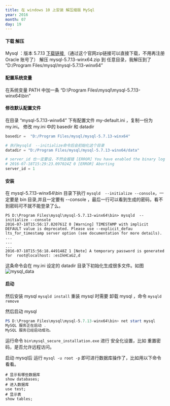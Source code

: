 ```yaml
---
title: 在 windows 10 上安装 解压缩版 MySql
year: 2016
month: 07
day: 19
---
```



#### 下载 解压
Mysql  ：版本 5.7.13   [下载链接 ](http://120.52.73.10/cdn.mysql.com//Downloads/MySQL-5.7/mysql-5.7.13-winx64.zip) （通过这个官网zip链接可以直接下载，不用再注册 Oracle 账号了）
解压 mysql-5.7.13-winx64.zip 到 任意目录，我解压到了 “D:/Program Files/mysql/mysql-5.7.13-winx64” 
#### 配置系统变量
在系统变量 PATH 中加一条 “D:\Program Files\mysql\mysql-5.7.13-winx64\bin”
#### 修改默认配置文件
在目录 “mysql-5.7.13-winx64” 下有配置文件 my-default.ini ，复制一份为 my.ini。
修改 my.ini 中的 basedir 和 datadir
```powershell
basedir =  "D:/Program Files/mysql/mysql-5.7.13-winx64"

# 执行mysqld  --initialize命令后会初始化这个目录
datadir = "D:/Program Files/mysql/mysql-5.7.13-winx64/data"

# server_id 也一定要设，不然会报错 [ERROR] You have enabled the binary log, but you haven't provided the mandatory server-id.Please refer to the proper server start-up parameters documentation
# 2016-07-18T15:29:23.097024Z 0 [ERROR] Aborting
server_id = 1 
```


#### 安装
在  mysql-5.7.13-winx64\bin  目录下执行  `mysqld  --initialize --console`，一定要是 bin 目录,并且一定要有 --console ，最后一行可以看到生成的密码，看不到密码可不就不能登录了么。
```shell
PS D:\Program Files\mysql\mysql-5.7.13-winx64\bin> mysqld  --initialize --console
2016-07-18T15:56:17.820761Z 0 [Warning] TIMESTAMP with implicit DEFAULT value is deprecated. Please use --explicit_defau
lts_for_timestamp server option (see documentation for more details).
...
...
...
2016-07-18T15:56:18.449148Z 1 [Note] A temporary password is generated for  root@localhost: :esIkHCaG2,d 
```

这条命令会在 my.ini 设定的 datadir 目录下初始化生成很多文件。如图 
 ![mysql_data](/images/mysql_data.png)



#### 启动

然后安装 mysql   `mysqld install`   重装 mysql 时需要 卸载 mysql  ，命令 `mysqld remove`

然后启动 mysql 

```powershell
PS D:\Program Files\mysql\mysql-5.7.13-winx64\bin> net start mysql
MySQL 服务正在启动 .
MySQL 服务已经启动成功。
```



运行命令 `bin\mysql_secure_installation.exe` 进行 安全化设置，比如 重置密码，是否允许远程访问。



启动 mysql后 运行 `mysql -u root -p`  即可进行数据库操作了，比如用以下命令看看。

```
# 显示有哪些数据库
show databases;
# 进入数据库
use test;
# 显示表
show tables;
```

